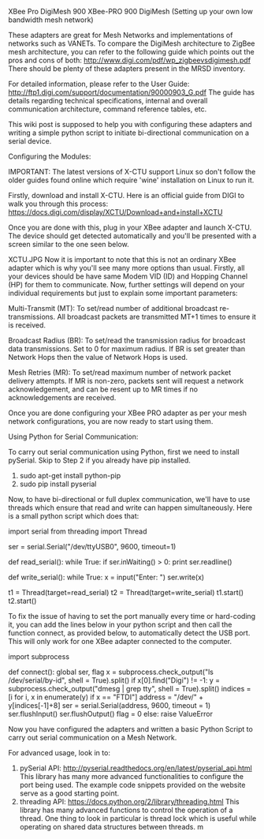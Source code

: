 XBee Pro DigiMesh 900
XBee-PRO 900 DigiMesh (Setting up your own low bandwidth mesh network)

These adapters are great for Mesh Networks and implementations of networks such as VANETs. To compare the DigiMesh architecture to ZigBee mesh architecture, you can refer to the following guide which points out the pros and cons of both: http://www.digi.com/pdf/wp_zigbeevsdigimesh.pdf
There should be plenty of these adapters present in the MRSD inventory.

For detailed information, please refer to the User Guide: http://ftp1.digi.com/support/documentation/90000903_G.pdf
The guide has details regarding technical specifications, internal and overall communication architecture, command reference tables, etc.

This wiki post is supposed to help you with configuring these adapters and writing a simple python script to initiate bi-directional communication on a serial device.

Configuring the Modules:

IMPORTANT: The latest versions of X-CTU support Linux so don't follow the older guides found online which require 'wine' installation on Linux to run it.

Firstly, download and install X-CTU. Here is an official guide from DIGI to walk you through this process:
https://docs.digi.com/display/XCTU/Download+and+install+XCTU

Once you are done with this, plug in your XBee adapter and launch X-CTU. The device should get detected automatically and you'll be presented with a screen similar to the one seen below.

XCTU.JPG
Now it is important to note that this is not an ordinary XBee adapter which is why you'll see many more options than usual. Firstly, all your devices should be have same Modem VID (ID) and Hopping Channel (HP) for them to communicate. Now, further settings will depend on your individual requirements but just to explain some important parameters:

Multi-Transmit (MT): To set/read number of additional broadcast re-transmissions. All broadcast packets are transmitted MT+1 times to ensure it is received.

Broadcast Radius (BR): To set/read the transmission radius for broadcast data transmissions. Set to 0 for maximum radius. If BR is set greater than Network Hops then the value of Network Hops is used.

Mesh Retries (MR): To set/read maximum number of network packet delivery attempts. If MR is non-zero, packets sent will request a network acknowledgement, and can be resent up to MR times if no acknowledgements are received.

Once you are done configuring your XBee PRO adapter as per your mesh network configurations, you are now ready to start using them.

Using Python for Serial Communication:

To carry out serial communication using Python, first we need to install pySerial.
Skip to Step 2 if you already have pip installed.

1) sudo apt-get install python-pip
2) sudo pip install pyserial

Now, to have bi-directional or full duplex communication, we'll have to use threads which ensure that read and write can happen simultaneously.
Here is a small python script which does that:

import serial
from threading import Thread

ser = serial.Serial("/dev/ttyUSB0", 9600, timeout=1)

def read_serial():
    while True:
        if ser.inWaiting() > 0:
            print ser.readline()

def write_serial():
    while True:
        x = input("Enter: ")
        ser.write(x)

t1 = Thread(target=read_serial)
t2 = Thread(target=write_serial)
t1.start()
t2.start()


To fix the issue of having to set the port manually every time or hard-coding it, you can add the lines below in your python script and then call the function connect, as provided below, to automatically detect the USB port. This will only work for one XBee adapter connected to the computer.

import subprocess

def connect():
    global ser, flag
    x = subprocess.check_output("ls /dev/serial/by-id", shell = True).split()
    if x[0].find("Digi") != -1:
        y = subprocess.check_output("dmesg | grep tty", shell = True).split()
        indices = [i for i, x in enumerate(y) if x == "FTDI"]
        address = "/dev/" + y[indices[-1]+8]
        ser = serial.Serial(address, 9600, timeout = 1)
        ser.flushInput()
        ser.flushOutput()
        flag = 0
    else:
        raise ValueError


Now you have configured the adapters and written a basic Python Script to carry out serial communication on a Mesh Network.

For advanced usage, look in to:
1) pySerial API: http://pyserial.readthedocs.org/en/latest/pyserial_api.html
This library has many more advanced functionalities to configure the port being used. The example code snippets provided on the website serve as a good starting point.
2) threading API: https://docs.python.org/2/library/threading.html
This library has many advanced functions to control the operation of a thread. One thing to look in particular is thread lock which is useful while operating on shared data structures between threads. m
